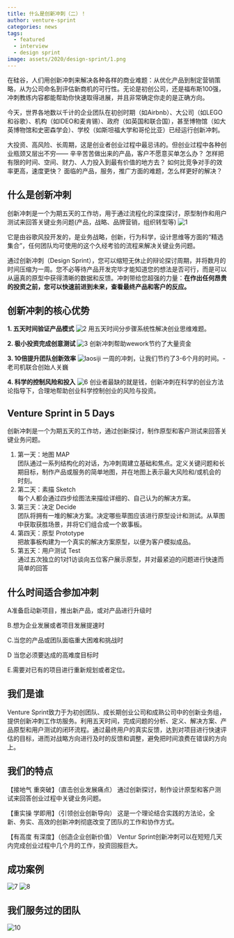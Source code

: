 ```yaml
---
title: 什么是创新冲刺（二）！
author: venture-sprint
categories: news
tags:
  - featured
  - interview
  - design sprint
image: assets/2020/design-sprint/1.png
---
```

在硅谷，人们用创新冲刺来解决各种各样的商业难题：从优化产品到制定营销策略，从为公司命名到评估新商机的可行性。无论是初创公司，还是福布斯100强，冲刺教练内容都能帮助你快速取得进展，并且非常确定你走的是正确方向。

今天，世界各地数以千计的企业团队在初创时期（如Airbnb）、大公司（如LEGO和谷歌）、机构（如IDEO和麦肯锡）、政府（如英国和联合国），甚至博物馆（如大英博物馆和史密森学会）、学校（如斯坦福大学和哥伦比亚）已经运行创新冲刺。

大投资、高风险、长周期，这是创业者创业过程中最忌讳的。但创业过程中各种创业瓶颈又层出不穷——
辛辛苦苦做出来的产品，客户不愿意买单怎么办？
怎样把有限的时间、空间、财力、人力投入到最有价值的地方去？
如何比竞争对手的效率更高，速度更快？
面临的产品，服务，推广方面的难题，怎么样更好的解决？

## 什么是创新冲刺

创新冲刺是一个为期五天的工作坊，用于通过流程化的深度探讨，原型制作和用户测试来回答关键业务问题(产品，战略、品牌营销，组织转型等)
![1](/assets/2020/design-sprint/1.png)

它是由谷歌风投开发的，是业务战略，创新，行为科学，设计思维等方面的“精选集合”，任何团队均可使用的这个久经考验的流程来解决关键业务问题。

通过创新冲刺（Design Sprint），您可以缩短无休止的辩论探讨周期，并将数月的时间压缩为一周。您不必等待产品开发完毕才能知道您的想法是否可行，而是可以从逼真的原型中获得清晰的数据和反馈。冲刺带给您超强的力量：**在作出任何昂贵的投资之前，您可以快速前进到未来，查看最终产品和客户的反应。**

## 创新冲刺的核心优势

**1. 五天时间验证产品模式**
![2](/assets/2020/design-sprint/2.png)
用五天时间分步骤系统性解决创业思维难题。

**2. 极小投资完成创意测试**
![3](/assets/2020/design-sprint/3.jpg)
创新冲刺帮助wework节约了大量资金

**3. 10倍提升团队创新效率**
![laosiji](/assets/2020/design-sprint/laosiji.jpg)
一周的冲刺，让我们节约了3-6个月的时间。-老司机联合创始人关巍

**4. 科学的控制风险和投入**
![6](/assets/2020/design-sprint/6.png)
创业者最缺的就是钱，创新冲刺在科学的创业方法论指导下，合理地帮助创业科学控制创业的风险与投资。

## Venture Sprint in 5 Days

创新冲刺是一个为期五天的工作坊，通过创新探讨，制作原型和客户测试来回答关键业务问题。

1. 第一天：地图 MAP  
    团队通过一系列结构化的对话，为冲刺周建立基础和焦点。定义关键问题和长期目标，制作产品或服务的简单地图，并在地图上表示最大风险和/或机会的时刻。
1. 第二天：素描 Sketch  
    每个人都会通过四步绘图法来描绘详细的、自己认为的解决方案。
1. 第三天：决定  Decide  
    团队将拥有一堆的解决方案。决定哪些草图应该进行原型设计和测试。从草图中获取获胜场景，并将它们组合成一个故事板。
1. 第四天：原型 Prototype  
    把故事板构建为一个真实的解决方案原型，以便为客户模拟成品。
1. 第五天：用户测试 Test  
    通过五次独立的1对1访谈向五位客户展示原型，并对最紧迫的问题进行快速而简单的回答

## 什么时间适合参加冲刺

A准备启动新项目，推出新产品，或对产品进行升级时

B.想为企业发展或者项目发展提速时

C.当您的产品或团队面临重大困难和挑战时

D 当您必须要达成的高难度目标时

E.需要对已有的项目进行重新规划或者定位。

## 我们是谁

Venture Sprint致力于为初创团队、成长期创业公司和成熟公司中的创新业务组，提供创新冲刺工作坊服务。利用五天时间，完成问题的分析、定义、解决方案、产品原型和用户测试的闭环流程。通过最终用户的真实反馈，达到对项目进行快速评估的目标，进而对战略方向进行及时的反馈和调整，避免把时间浪费在错误的方向上。

## 我们的特点

【接地气  重突破】（直击创业发展痛点）
通过创新探讨，制作设计原型和客户测试来回答创业过程中关键业务问题。

【重实操 学即用】（引领创业创新导向）
这是一个理论结合实践的方法论，全新、务实、高效的创新冲刺彻底改变了团队的工作和协作方式。

【有高度  有深度】（创造企业创新价值）
Ventur Sprint创新冲刺可以在短短几天内完成创业过程中几个月的工作，投资回报巨大。

## 成功案例

![7](/assets/2020/design-sprint/7.png)
![8](/assets/2020/design-sprint/8.png)

## 我们服务过的团队

![10](/assets/2020/design-sprint/10.jpg)
